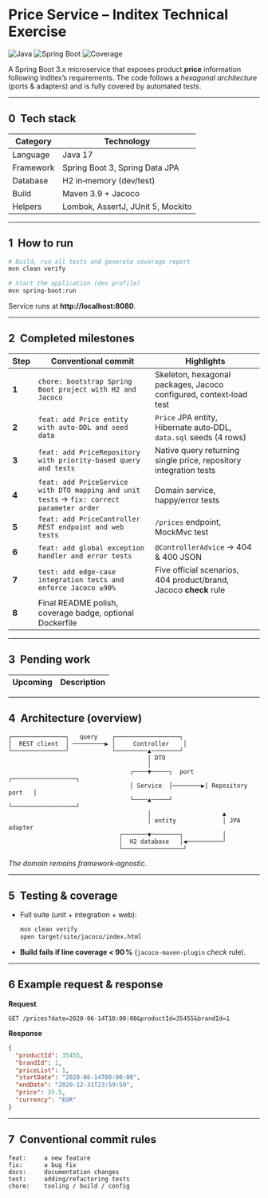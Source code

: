 # Price Service – Inditex Technical Exercise

![Java](https://img.shields.io/badge/Java-17-blue)
![Spring Boot](https://img.shields.io/badge/Spring%20Boot-3.2-green)
![Coverage](https://img.shields.io/badge/Coverage-100%25-brightgreen)

A Spring Boot 3.x microservice that exposes product **price** information following Inditex’s requirements. The code follows a *hexagonal architecture* (ports & adapters) and is fully covered by automated tests.

---
## 0  Tech stack
| Category | Technology |
|----------|------------|
| Language | Java 17 |
| Framework | Spring Boot 3, Spring Data JPA |
| Database | H2 in‑memory (dev/test) |
| Build | Maven 3.9 + Jacoco |
| Helpers | Lombok, AssertJ, JUnit 5, Mockito |

---
## 1  How to run
```bash
# Build, run all tests and generate coverage report
mvn clean verify

# Start the application (dev profile)
mvn spring-boot:run
```
Service runs at **http://localhost:8080**.

---
## 2  Completed milestones
| Step | Conventional commit | Highlights |
|------|---------------------|------------|
| **1** | `chore: bootstrap Spring Boot project with H2 and Jacoco` | Skeleton, hexagonal packages, Jacoco configured, context‑load test |
| **2** | `feat: add Price entity with auto‑DDL and seed data` | `Price` JPA entity, Hibernate auto‑DDL, `data.sql` seeds (4 rows) |
| **3** | `feat: add PriceRepository with priority-based query and tests` | Native query returning single price, repository integration tests |
| **4** | `feat: add PriceService with DTO mapping and unit tests` → `fix: correct parameter order` | Domain service, happy/error tests |
| **5** | `feat: add PriceController REST endpoint and web tests` | `/prices` endpoint, MockMvc test |
| **6** | `feat: add global exception handler and error tests` | `@ControllerAdvice` → 404 & 400 JSON |
| **7** | `test: add edge‑case integration tests and enforce Jacoco ≥90%` | Five official scenarios, 404 product/brand, Jacoco **check** rule |
| **8** | Final README polish, coverage badge, optional Dockerfile |
---
## 3  Pending work
| Upcoming | Description |
|----------|-------------|


---
## 4  Architecture (overview)
```
┌───────────────┐   query    ┌──────────────────┐
│  REST client  │ ─────────▶ │     Controller    │
└───────────────┘            └─────────▲────────┘
                                       │ DTO
                                       │
                                  ┌────▼─────┐  port   ┌──────────────────┐
                                  │ Service  │────────▶│ Repository port   │
                                  └────▲─────┘         └──────────────────┘
                                       │                    ▲
                                       │ entity             │ JPA adapter
                               ┌───────▼────────┐           │
                               │  H2 database   │◀──────────┘
                               └─────────────────┘
```
*The domain remains framework‑agnostic.*

---
## 5  Testing & coverage
* Full suite (unit + integration + web):
  ```bash
  mvn clean verify
  open target/site/jacoco/index.html
  ```
* **Build fails if line coverage < 90 %** (`jacoco-maven-plugin` *check* rule).
---

## 6  Example request & response

**Request**
```
GET /prices?date=2020-06-14T10:00:00&productId=35455&brandId=1
```

**Response**
```json
{
  "productId": 35455,
  "brandId": 1,
  "priceList": 1,
  "startDate": "2020-06-14T00:00:00",
  "endDate": "2020-12-31T23:59:59",
  "price": 35.5,
  "currency": "EUR"
}
```

---
## 7  Conventional commit rules
```text
feat:     a new feature
fix:      a bug fix
docs:     documentation changes
test:     adding/refactoring tests
chore:    tooling / build / config
```
